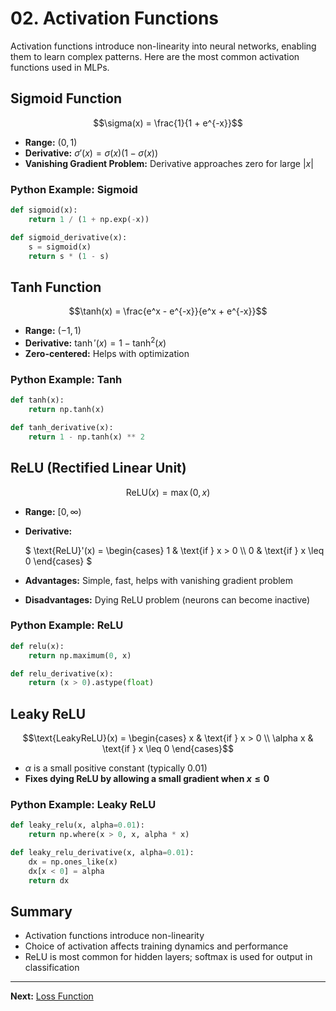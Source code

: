 # 02. Activation Functions

Activation functions introduce non-linearity into neural networks, enabling them to learn complex patterns. Here are the most common activation functions used in MLPs.

## Sigmoid Function

```math
\sigma(x) = \frac{1}{1 + e^{-x}}
```

- **Range:** $(0, 1)$
- **Derivative:** $`\sigma'(x) = \sigma(x)(1 - \sigma(x))`$
- **Vanishing Gradient Problem:** Derivative approaches zero for large $|x|$

### Python Example: Sigmoid

```python
def sigmoid(x):
    return 1 / (1 + np.exp(-x))

def sigmoid_derivative(x):
    s = sigmoid(x)
    return s * (1 - s)
```

## Tanh Function

```math
\tanh(x) = \frac{e^x - e^{-x}}{e^x + e^{-x}}
```

- **Range:** $(-1, 1)$
- **Derivative:** $`\tanh'(x) = 1 - \tanh^2(x)`$
- **Zero-centered:** Helps with optimization

### Python Example: Tanh

```python
def tanh(x):
    return np.tanh(x)

def tanh_derivative(x):
    return 1 - np.tanh(x) ** 2
```

## ReLU (Rectified Linear Unit)

```math
\text{ReLU}(x) = \max(0, x)
```

- **Range:** $[0, \infty)$
- **Derivative:**

  $`
  \text{ReLU}'(x) = \begin{cases} 1 & \text{if } x > 0 \\ 0 & \text{if } x \leq 0 \end{cases}
  `$ 
- **Advantages:** Simple, fast, helps with vanishing gradient problem
- **Disadvantages:** Dying ReLU problem (neurons can become inactive)

### Python Example: ReLU

```python
def relu(x):
    return np.maximum(0, x)

def relu_derivative(x):
    return (x > 0).astype(float)
```

## Leaky ReLU

```math
\text{LeakyReLU}(x) = \begin{cases} x & \text{if } x > 0 \\ \alpha x & \text{if } x \leq 0 \end{cases}
```

- $`\alpha`$ is a small positive constant (typically 0.01)
- **Fixes dying ReLU by allowing a small gradient when $x \leq 0$**

### Python Example: Leaky ReLU

```python
def leaky_relu(x, alpha=0.01):
    return np.where(x > 0, x, alpha * x)

def leaky_relu_derivative(x, alpha=0.01):
    dx = np.ones_like(x)
    dx[x < 0] = alpha
    return dx
```

## Summary
- Activation functions introduce non-linearity
- Choice of activation affects training dynamics and performance
- ReLU is most common for hidden layers; softmax is used for output in classification

---

**Next:** [Loss Function](03_Loss_Function.md) 
